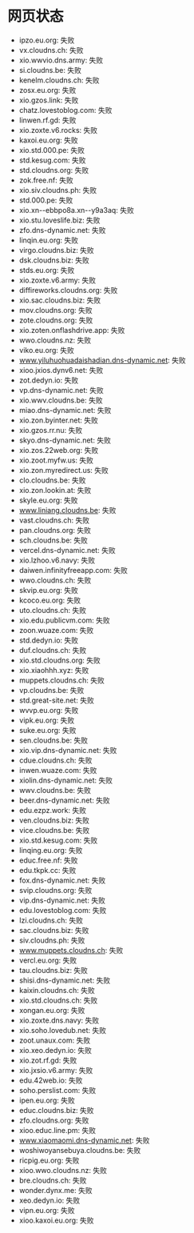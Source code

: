 # 网页状态
- ipzo.eu.org: 失败
- vx.cloudns.ch: 失败
- xio.wwvio.dns.army: 失败
- si.cloudns.be: 失败
- kenelm.cloudns.ch: 失败
- zosx.eu.org: 失败
- xio.gzos.link: 失败
- chatz.lovestoblog.com: 失败
- linwen.rf.gd: 失败
- xio.zoxte.v6.rocks: 失败
- kaxoi.eu.org: 失败
- xio.std.000.pe: 失败
- std.kesug.com: 失败
- std.cloudns.org: 失败
- zok.free.nf: 失败
- xio.siv.cloudns.ph: 失败
- std.000.pe: 失败
- xio.xn--ebbpo8a.xn--y9a3aq: 失败
- xio.stu.loveslife.biz: 失败
- zfo.dns-dynamic.net: 失败
- linqin.eu.org: 失败
- virgo.cloudns.biz: 失败
- dsk.cloudns.biz: 失败
- stds.eu.org: 失败
- xio.zoxte.v6.army: 失败
- diffireworks.cloudns.org: 失败
- xio.sac.cloudns.biz: 失败
- mov.cloudns.org: 失败
- zote.cloudns.org: 失败
- xio.zoten.onflashdrive.app: 失败
- wwo.cloudns.nz: 失败
- viko.eu.org: 失败
- www.yiluhuohuadaishadian.dns-dynamic.net: 失败
- xioo.jxios.dynv6.net: 失败
- zot.dedyn.io: 失败
- vp.dns-dynamic.net: 失败
- xio.wwv.cloudns.be: 失败
- miao.dns-dynamic.net: 失败
- xio.zon.byinter.net: 失败
- xio.gzos.rr.nu: 失败
- skyo.dns-dynamic.net: 失败
- xio.zos.22web.org: 失败
- xio.zoot.myfw.us: 失败
- xio.zon.myredirect.us: 失败
- clo.cloudns.be: 失败
- xio.zon.lookin.at: 失败
- skyle.eu.org: 失败
- www.liniang.cloudns.be: 失败
- vast.cloudns.ch: 失败
- pan.cloudns.org: 失败
- sch.cloudns.be: 失败
- vercel.dns-dynamic.net: 失败
- xio.lzhoo.v6.navy: 失败
- daiwen.infinityfreeapp.com: 失败
- wwo.cloudns.ch: 失败
- skvip.eu.org: 失败
- kcoco.eu.org: 失败
- uto.cloudns.ch: 失败
- xio.edu.publicvm.com: 失败
- zoon.wuaze.com: 失败
- std.dedyn.io: 失败
- duf.cloudns.ch: 失败
- xio.std.cloudns.org: 失败
- xio.xiaohhh.xyz: 失败
- muppets.cloudns.ch: 失败
- vp.cloudns.be: 失败
- std.great-site.net: 失败
- wvvp.eu.org: 失败
- vipk.eu.org: 失败
- suke.eu.org: 失败
- sen.cloudns.be: 失败
- xio.vip.dns-dynamic.net: 失败
- cdue.cloudns.ch: 失败
- inwen.wuaze.com: 失败
- xiolin.dns-dynamic.net: 失败
- wwv.cloudns.be: 失败
- beer.dns-dynamic.net: 失败
- edu.ezpz.work: 失败
- ven.cloudns.biz: 失败
- vice.cloudns.be: 失败
- xio.std.kesug.com: 失败
- linqing.eu.org: 失败
- educ.free.nf: 失败
- edu.tkpk.cc: 失败
- fox.dns-dynamic.net: 失败
- svip.cloudns.org: 失败
- vip.dns-dynamic.net: 失败
- edu.lovestoblog.com: 失败
- lzi.cloudns.ch: 失败
- sac.cloudns.biz: 失败
- siv.cloudns.ph: 失败
- www.muppets.cloudns.ch: 失败
- vercl.eu.org: 失败
- tau.cloudns.biz: 失败
- shisi.dns-dynamic.net: 失败
- kaixin.cloudns.ch: 失败
- xio.std.cloudns.ch: 失败
- xongan.eu.org: 失败
- xio.zoxte.dns.navy: 失败
- xio.soho.lovedub.net: 失败
- zoot.unaux.com: 失败
- xio.xeo.dedyn.io: 失败
- xio.zot.rf.gd: 失败
- xio.jxsio.v6.army: 失败
- edu.42web.io: 失败
- soho.perslist.com: 失败
- ipen.eu.org: 失败
- educ.cloudns.biz: 失败
- zfo.cloudns.org: 失败
- xioo.educ.line.pm: 失败
- www.xiaomaomi.dns-dynamic.net: 失败
- woshiwoyansebuya.cloudns.be: 失败
- ricpig.eu.org: 失败
- xioo.wwo.cloudns.nz: 失败
- bre.cloudns.ch: 失败
- wonder.dynx.me: 失败
- xeo.dedyn.io: 失败
- vipn.eu.org: 失败
- xioo.kaxoi.eu.org: 失败
